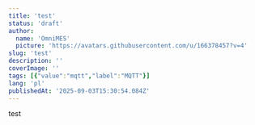 ```yaml
---
title: 'test'
status: 'draft'
author:
  name: 'OmniMES'
  picture: 'https://avatars.githubusercontent.com/u/166378457?v=4'
slug: 'test'
description: ''
coverImage: ''
tags: [{"value":"mqtt","label":"MQTT"}]
lang: 'pl'
publishedAt: '2025-09-03T15:30:54.084Z'
---
```


test